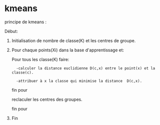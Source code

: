 # kmeans

principe de kmeans :

Début:
 
1. Initialisation de nombre de classe(K) et les centres de groupe.

2. Pour chaque points(Xi) dans la base d'apprentissage et:

    
      Pour tous les classe(K) faire:
    
         -calculer la distance euclidienne D(c,x) entre le point(x) et la classe(c).
       
         -attribuer à x la classe qui minimise la distance  D(c,x).

      fin pour

      reclaculer les centres des groupes.
   
    fin pour


3. Fin
